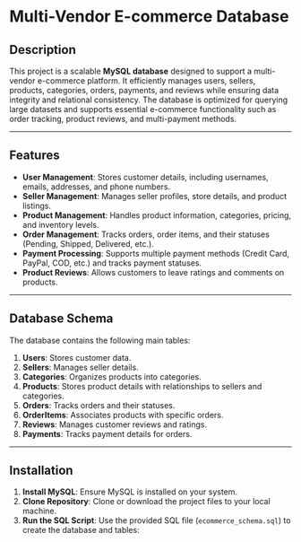 # Multi-Vendor E-commerce Database

## Description
This project is a scalable **MySQL database** designed to support a multi-vendor e-commerce platform. It efficiently manages users, sellers, products, categories, orders, payments, and reviews while ensuring data integrity and relational consistency. The database is optimized for querying large datasets and supports essential e-commerce functionality such as order tracking, product reviews, and multi-payment methods.

---

## Features
- **User Management**: Stores customer details, including usernames, emails, addresses, and phone numbers.
- **Seller Management**: Manages seller profiles, store details, and product listings.
- **Product Management**: Handles product information, categories, pricing, and inventory levels.
- **Order Management**: Tracks orders, order items, and their statuses (Pending, Shipped, Delivered, etc.).
- **Payment Processing**: Supports multiple payment methods (Credit Card, PayPal, COD, etc.) and tracks payment statuses.
- **Product Reviews**: Allows customers to leave ratings and comments on products.

---

## Database Schema
The database contains the following main tables:
1. **Users**: Stores customer data.
2. **Sellers**: Manages seller details.
3. **Categories**: Organizes products into categories.
4. **Products**: Stores product details with relationships to sellers and categories.
5. **Orders**: Tracks orders and their statuses.
6. **OrderItems**: Associates products with specific orders.
7. **Reviews**: Manages customer reviews and ratings.
8. **Payments**: Tracks payment details for orders.

---

## Installation
1. **Install MySQL**: Ensure MySQL is installed on your system.
2. **Clone Repository**: Clone or download the project files to your local machine.
3. **Run the SQL Script**: Use the provided SQL file (`ecommerce_schema.sql`) to create the database and tables:
   ```bash

